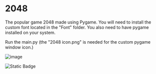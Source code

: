 # 2048
The popular game 2048 made using Pygame.
You will need to install the custom font located in the "Font" folder.
You also need to have pygame installed on your system.

Run the main.py (the "2048 icon.png" is needed for the custom pygame window icon.) 

![image](https://github.com/mxfze/2048-Made-in-Pygame/assets/148377456/9fb2eb6d-6ee5-4a91-b4d6-782e3e75e9a8)


![Static Badge](https://img.shields.io/badge/Created_by_Mofe_Obasola-blue)
